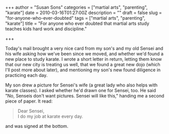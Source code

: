 +++
author = "Susan Sons"
categories = ["martial arts", "parenting", "karate"]
date = 2010-03-16T01:27:00Z
description = ""
draft = false
slug = "for-anyone-who-ever-doubted"
tags = ["martial arts", "parenting", "karate"]
title = "For anyone who ever doubted that martial arts study teaches kids hard work and discipline."

+++

Today's mail brought a very nice card from my son's and my old Sensei and his wife asking how we've been since we moved, and whether we'd found a new place to study karate. I wrote a short letter in return, letting them know that our new city is treating us well, that we found a great new dojo (which I'll post more about later), and mentioning my son's new found diligence in practicing each day.

My son drew a picture for Sensei's wife (a great lady who also helps with karate classes). I asked whether he'd drawn one for Sensei, too. He said "No, Senseis don't want pictures. Sensei will like this," handing me a second piece of paper. It read:

> Dear Sensei,  
> I do my job at karate every day.

and was signed at the bottom.

